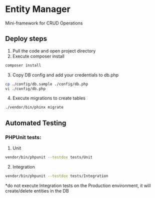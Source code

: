 # Entity Manager

Mini-framework for CRUD Operations

## Deploy steps

1. Pull the code and open project directory
2. Execute composer install
```bash
composer install
```

3. Copy DB config and add your credentials to db.php
```bash
cp ./config/db.sample ./config/db.php
vi ./config/db.php
```

4. Execute migrations to create tables
```bash
./vendor/bin/phinx migrate
```

## Automated Testing

### PHPUnit tests:
1. Unit
```bash
vendor/bin/phpunit --testdox tests/Unit
```

2. Integration
```bash
vendor/bin/phpunit --testdox tests/Integration
```

*do not execute Integration tests on the Production environment, it will create/delete entities in the DB